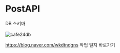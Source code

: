 # PostAPI

DB 스키마
<br/><br/>
![cafe24db](https://user-images.githubusercontent.com/24237454/48540012-372e8b80-e8fc-11e8-9564-a11f26f21110.PNG)


<https://blog.naver.com/wkdtndgns> 작업 일지 바로가기 

